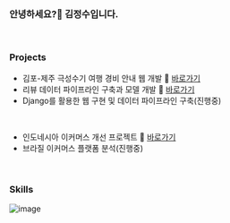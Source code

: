 ### 안녕하세요?👋 김정수입니다.

<br>

### Projects
- 김포-제주 극성수기 여행 경비 안내 웹 개발 🔗 [바로가기](https://github.com/KIMJEONGSU/travel_web)
- 리뷰 데이터 파이프라인 구축과 모델 개발 🔗 [바로가기](https://github.com/KIMJEONGSU/musinsa_pipeline)
- Django를 활용한 웹 구현 및 데이터 파이프라인 구축(진행중) 

<br>

- 인도네시아 이커머스 개선 프로젝트 🔗 [바로가기](https://github.com/KIMJEONGSU/ecommerce)
- 브라질 이커머스 플랫폼 분석(진행중)
  
<br>

### Skills 
![image](https://github.com/KIMJEONGSU/KIMJEONGSU/assets/23291338/0ad2e7d2-1454-4bfb-8c6f-04c8c03347bc)


<!--https://simpleicons.org/?q=flask-->

